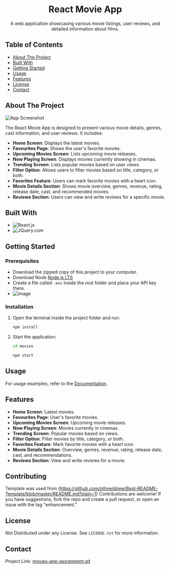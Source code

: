 <a name="readme-top"></a>
<div align="center">
  <h1 align="center">React Movie App</h1>
  <p align="center">A web application showcasing various movie listings, user reviews, and detailed information about films.</p>
</div>

## Table of Contents

- [About The Project](#about-the-project)
- [Built With](#built-with)
- [Getting Started](#getting-started)
- [Usage](#usage)
- [Features](#features)
- [License](#license)
- [Contact](#contact)


## About The Project

![App Screenshot](https://github.com/Evansullivan64/movies-app-assignment/assets/99019007/fe9c6301-87eb-4a0a-8172-c2cb90ce8cab)

The React Movie App is designed to present various movie details, genres, cast information, and user reviews. It includes:
- **Home Screen**: Displays the latest movies.
- **Favourites Page**: Shows the user's favorite movies.
- **Upcoming Movies Screen**: Lists upcoming movie releases.
- **Now Playing Screen**: Displays movies currently showing in cinemas.
- **Trending Screen**: Lists popular movies based on user views.
- **Filter Option**: Allows users to filter movies based on title, category, or both.
- **Favorites Feature**: Users can mark favorite movies with a heart icon.
- **Movie Details Section**: Shows movie overview, genres, revenue, rating, release date, cast, and recommended movies.
- **Reviews Section**: Users can view and write reviews for a specific movie.

## Built With

- ![React.js](https://img.shields.io/badge/React-20232A?style=for-the-badge&logo=react&logoColor=61DAFB)
- ![JQuery.com](https://img.shields.io/badge/jQuery-0769AD?style=for-the-badge&logo=jquery&logoColor=white)

## Getting Started

### Prerequisites

- Download the zipped copy of this project to your computer.
- Download Node [Node.js LTS](https://nodejs.org/en/download)
- Create a file called `.env` inside the root folder and place your API key there.
- ![image](https://github.com/Evansullivan64/movies-app-assignment/assets/99019007/4aff73d2-cbd5-4a9e-94b0-07afa2928ab9)


### Installation

1. Open the terminal inside the project folder and run:
    ```sh
    npm install
    ```
2. Start the application:
    ```sh
    cd movies
    ```
    ```sh
    npm start
    ```

## Usage

For usage examples, refer to the [Documentation](https://example.com).

## Features

- **Home Screen**: Latest movies.
- **Favourites Page**: User's favorite movies.
- **Upcoming Movies Screen**: Upcoming movie releases.
- **Now Playing Screen**: Movies currently in cinemas.
- **Trending Screen**: Popular movies based on views.
- **Filter Option**: Filter movies by title, category, or both.
- **Favorites Feature**: Mark favorite movies with a heart icon.
- **Movie Details Section**: Overview, genres, revenue, rating, release date, cast, and recommendations.
- **Reviews Section**: View and write reviews for a movie.

## Contributing

Template was used from (https://github.com/othneildrew/Best-README-Template/blob/master/README.md?plain=1)
Contributions are welcome! If you have suggestions, fork the repo and create a pull request, or open an issue with the tag "enhancement."

## License

Not Distributed under any License. See `LICENSE.txt` for more information.

## Contact

Project Link: [movies-app-assignment.git](https://github.com/Evansullivan64/movies-app-assignment.git)


